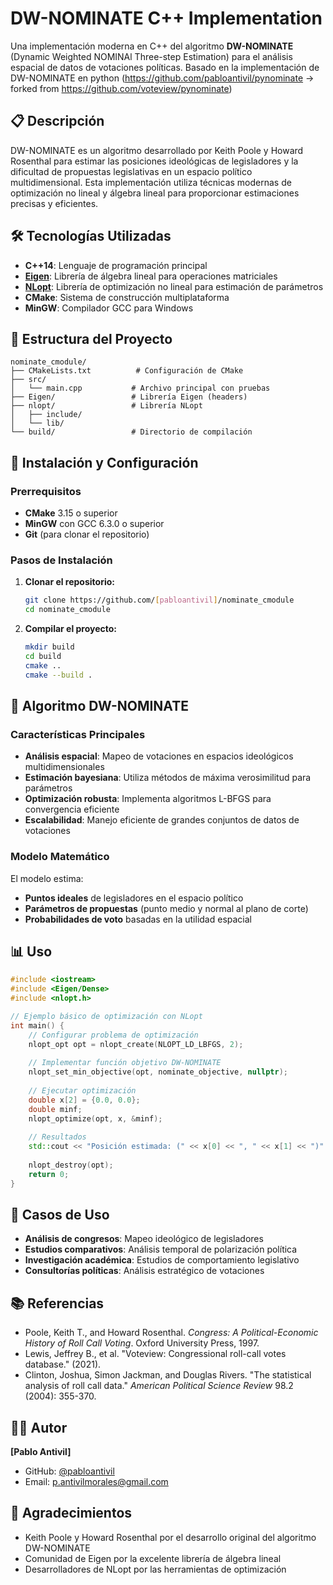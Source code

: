 # DW-NOMINATE C++ Implementation

Una implementación moderna en C++ del algoritmo **DW-NOMINATE** (Dynamic Weighted NOMINAl Three-step Estimation) para el análisis espacial de datos de votaciones políticas. Basado en la implementación de DW-NOMINATE en python (https://github.com/pabloantivil/pynominate -> forked from https://github.com/voteview/pynominate)

## 📋 Descripción

DW-NOMINATE es un algoritmo desarrollado por Keith Poole y Howard Rosenthal para estimar las posiciones ideológicas de legisladores y la dificultad de propuestas legislativas en un espacio político multidimensional. Esta implementación utiliza técnicas modernas de optimización no lineal y álgebra lineal para proporcionar estimaciones precisas y eficientes.

## 🛠️ Tecnologías Utilizadas

- **C++14**: Lenguaje de programación principal
- **[Eigen](https://eigen.tuxfamily.org/)**: Librería de álgebra lineal para operaciones matriciales
- **[NLopt](https://nlopt.readthedocs.io/)**: Librería de optimización no lineal para estimación de parámetros
- **CMake**: Sistema de construcción multiplataforma
- **MinGW**: Compilador GCC para Windows

## 📁 Estructura del Proyecto

```
nominate_cmodule/
├── CMakeLists.txt          # Configuración de CMake
├── src/
│   └── main.cpp           # Archivo principal con pruebas
├── Eigen/                 # Librería Eigen (headers)
├── nlopt/                 # Librería NLopt
│   ├── include/
│   └── lib/
└── build/                 # Directorio de compilación
```

## 🚀 Instalación y Configuración

### Prerrequisitos

- **CMake** 3.15 o superior
- **MinGW** con GCC 6.3.0 o superior
- **Git** (para clonar el repositorio)

### Pasos de Instalación

1. **Clonar el repositorio:**
   ```bash
   git clone https://github.com/[pabloantivil]/nominate_cmodule
   cd nominate_cmodule
   ```

2. **Compilar el proyecto:**
   ```bash
   mkdir build
   cd build
   cmake ..
   cmake --build .
   ```

## 🧮 Algoritmo DW-NOMINATE

### Características Principales

- **Análisis espacial**: Mapeo de votaciones en espacios ideológicos multidimensionales
- **Estimación bayesiana**: Utiliza métodos de máxima verosimilitud para parámetros
- **Optimización robusta**: Implementa algoritmos L-BFGS para convergencia eficiente
- **Escalabilidad**: Manejo eficiente de grandes conjuntos de datos de votaciones

### Modelo Matemático

El modelo estima:
- **Puntos ideales** de legisladores en el espacio político
- **Parámetros de propuestas** (punto medio y normal al plano de corte)
- **Probabilidades de voto** basadas en la utilidad espacial

## 📊 Uso

```cpp
#include <iostream>
#include <Eigen/Dense>
#include <nlopt.h>

// Ejemplo básico de optimización con NLopt
int main() {
    // Configurar problema de optimización
    nlopt_opt opt = nlopt_create(NLOPT_LD_LBFGS, 2);
    
    // Implementar función objetivo DW-NOMINATE
    nlopt_set_min_objective(opt, nominate_objective, nullptr);
    
    // Ejecutar optimización
    double x[2] = {0.0, 0.0};
    double minf;
    nlopt_optimize(opt, x, &minf);
    
    // Resultados
    std::cout << "Posición estimada: (" << x[0] << ", " << x[1] << ")" << std::endl;
    
    nlopt_destroy(opt);
    return 0;
}
```

## 🔬 Casos de Uso

- **Análisis de congresos**: Mapeo ideológico de legisladores
- **Estudios comparativos**: Análisis temporal de polarización política
- **Investigación académica**: Estudios de comportamiento legislativo
- **Consultorías políticas**: Análisis estratégico de votaciones

## 📚 Referencias

- Poole, Keith T., and Howard Rosenthal. *Congress: A Political-Economic History of Roll Call Voting*. Oxford University Press, 1997.
- Lewis, Jeffrey B., et al. "Voteview: Congressional roll-call votes database." (2021).
- Clinton, Joshua, Simon Jackman, and Douglas Rivers. "The statistical analysis of roll call data." *American Political Science Review* 98.2 (2004): 355-370.

## 👨‍💻 Autor

**[Pablo Antivil]**
- GitHub: [@pabloantivil](https://github.com/pabloantivil)
- Email: p.antivilmorales@gmail.com

## 🙏 Agradecimientos

- Keith Poole y Howard Rosenthal por el desarrollo original del algoritmo DW-NOMINATE
- Comunidad de Eigen por la excelente librería de álgebra lineal
- Desarrolladores de NLopt por las herramientas de optimización
